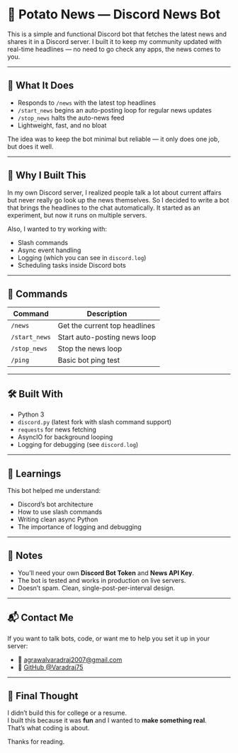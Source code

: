 # 📰 Potato News — Discord News Bot

This is a simple and functional Discord bot that fetches the latest news and shares it in a Discord server. I built it to keep my community updated with real-time headlines — no need to go check any apps, the news comes to you.

---

## 🚀 What It Does

- Responds to `/news` with the latest top headlines
- `/start_news` begins an auto-posting loop for regular news updates
- `/stop_news` halts the auto-news feed
- Lightweight, fast, and no bloat

The idea was to keep the bot minimal but reliable — it only does one job, but does it well.

---

## 📌 Why I Built This

In my own Discord server, I realized people talk a lot about current affairs but never really go look up the news themselves. So I decided to write a bot that brings the headlines to the chat automatically. It started as an experiment, but now it runs on multiple servers.

Also, I wanted to try working with:
- Slash commands
- Async event handling
- Logging (which you can see in `discord.log`)
- Scheduling tasks inside Discord bots

---

## 🧪 Commands

| Command         | Description                   |
|----------------|-------------------------------|
| `/news`         | Get the current top headlines |
| `/start_news`   | Start auto-posting news loop  |
| `/stop_news`    | Stop the news loop            |
| `/ping`         | Basic bot ping test           |

---

## 🛠 Built With

- Python 3
- `discord.py` (latest fork with slash command support)
- `requests` for news fetching
- AsyncIO for background looping
- Logging for debugging (see `discord.log`)

---

## 🧠 Learnings

This bot helped me understand:
- Discord’s bot architecture
- How to use slash commands
- Writing clean async Python
- The importance of logging and debugging

---

## 📎 Notes

- You’ll need your own **Discord Bot Token** and **News API Key**.
- The bot is tested and works in production on live servers.
- Doesn’t spam. Clean, single-post-per-interval design.

---

## 📬 Contact Me

If you want to talk bots, code, or want me to help you set it up in your server:

- 📧 agrawalvaradraj2007@gmail.com  
- 🐙 [GitHub @Varadraj75](https://github.com/Varadraj75)

---

## 🧊 Final Thought

I didn’t build this for college or a resume.  
I built this because it was **fun** and I wanted to **make something real**.  
That’s what coding is about.

Thanks for reading.
